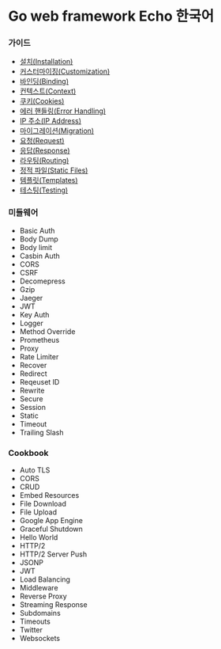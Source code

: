# Go web framework Echo 한국어

### 가이드
- [설치(Installation)](./guide/installation.md)
- [커스터마이징(Customization)](./guide/customization.md)
- [바인딩(Binding)](./guide/binding.md)
- [컨텍스트(Context)](./guide/context.md)
- [쿠키(Cookies)](./guide/cookies.md)
- [에러 핸들링(Error Handling)](./guide/error-handling.md)
- [IP 주소(IP Address)](./guide/ip-address.md)
- [마이그레이션(Migration)](./guide/migration.md)
- [요청(Request)](./guide/request.md)
- [응답(Response)](./guide/response.md)
- [라우팅(Routing)](./guide/routing.md)
- [정적 파일(Static Files)](./guide/static-files.md)
- [템플릿(Templates)](./guide/templates.md)
- [테스팅(Testing)](./guide/testing.md)
### 미들웨어
- Basic Auth
- Body Dump
- Body limit
- Casbin Auth
- CORS
- CSRF
- Decomepress
- Gzip
- Jaeger
- JWT
- Key Auth
- Logger
- Method Override
- Prometheus
- Proxy
- Rate Limiter
- Recover
- Redirect
- Reqeuset ID
- Rewrite
- Secure
- Session
- Static
- Timeout
- Trailing Slash
### Cookbook
- Auto TLS
- CORS
- CRUD
- Embed Resources
- File Download
- File Upload
- Google App Engine
- Graceful Shutdown
- Hello World
- HTTP/2
- HTTP/2 Server Push
- JSONP
- JWT
- Load Balancing
- Middleware
- Reverse Proxy
- Streaming Response
- Subdomains
- Timeouts
- Twitter
- Websockets
